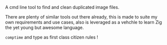 A cmd line tool to find and clean duplicated image files.

There are plenty of similar tools out there already, this is made to suite my own requirements and use cases, also is leveraged as a vehchle to learn Zig the yet young but awesome language. 

`comptime` and type as first class citizen rules !
